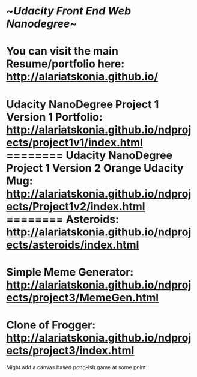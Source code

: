 ~*Udacity Front End Web Nanodegree*~
========
You can visit the main Resume/portfolio here:
http://alariatskonia.github.io/
========
Udacity NanoDegree Project 1 Version 1
	Portfolio: http://alariatskonia.github.io/ndprojects/project1v1/index.html
	========
Udacity NanoDegree Project 1 Version 2
	Orange Udacity Mug: http://alariatskonia.github.io/ndprojects/Project1v2/index.html
	========
Asteroids: http://alariatskonia.github.io/ndprojects/asteroids/index.html
========
Simple Meme Generator: http://alariatskonia.github.io/ndprojects/project3/MemeGen.html
========
Clone of Frogger: http://alariatskonia.github.io/ndprojects/project3/index.html
========
Might add a canvas based pong-ish game at some point.

